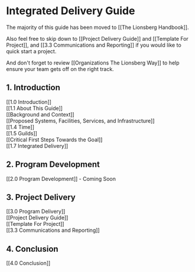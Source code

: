 # Integrated Delivery Guide

The majority of this guide has been moved to [[The Lionsberg Handbook]]. 


Also feel free to skip down to [[Project Delivery Guide]] and [[Template For Project]], and [[3.3 Communications and Reporting]] if you would like to quick start a project.

And don't forget to review [[Organizations The Lionsberg Way]] to help ensure your team gets off on the right track.

## 1. Introduction
[[1.0 Introduction]]  
[[1.1 About This Guide]]  
[[Background and Context]]  
[[Proposed Systems, Facilities, Services, and Infrastructure]]  
[[1.4 Time]]  
[[1.5 Guilds]]  
[[Critical First Steps Towards the Goal]]  
[[1.7 Integrated Delivery]]  

## 2. Program Development
[[2.0 Program Development]] - Coming Soon  

## 3. Project Delivery
[[3.0 Program Delivery]]  
[[Project Delivery Guide]]  
[[Template For Project]]  
[[3.3 Communications and Reporting]]  

## 4. Conclusion
[[4.0 Conclusion]]  
